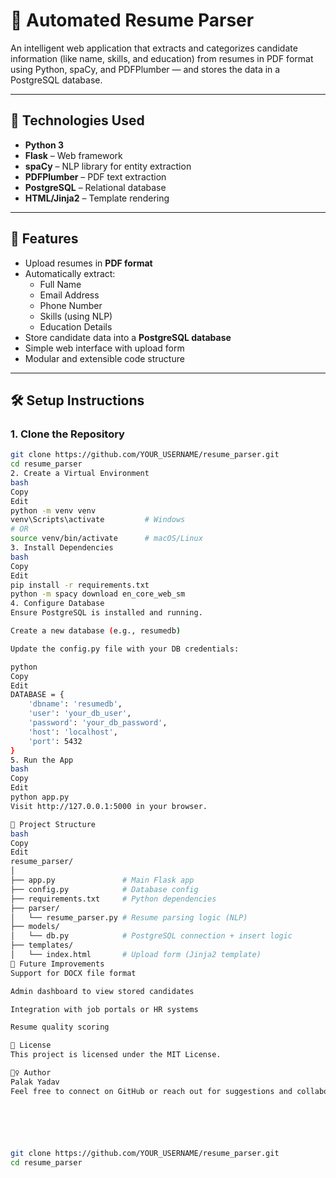# 🧠 Automated Resume Parser

An intelligent web application that extracts and categorizes candidate information (like name, skills, and education) from resumes in PDF format using Python, spaCy, and PDFPlumber — and stores the data in a PostgreSQL database.

---

## 🔧 Technologies Used

- **Python 3**
- **Flask** – Web framework
- **spaCy** – NLP library for entity extraction
- **PDFPlumber** – PDF text extraction
- **PostgreSQL** – Relational database
- **HTML/Jinja2** – Template rendering

---

## 🚀 Features

- Upload resumes in **PDF format**
- Automatically extract:
  - Full Name
  - Email Address
  - Phone Number
  - Skills (using NLP)
  - Education Details
- Store candidate data into a **PostgreSQL database**
- Simple web interface with upload form
- Modular and extensible code structure

---

## 🛠️ Setup Instructions

### 1. Clone the Repository

```bash
git clone https://github.com/YOUR_USERNAME/resume_parser.git
cd resume_parser
2. Create a Virtual Environment
bash
Copy
Edit
python -m venv venv
venv\Scripts\activate         # Windows
# OR
source venv/bin/activate      # macOS/Linux
3. Install Dependencies
bash
Copy
Edit
pip install -r requirements.txt
python -m spacy download en_core_web_sm
4. Configure Database
Ensure PostgreSQL is installed and running.

Create a new database (e.g., resumedb)

Update the config.py file with your DB credentials:

python
Copy
Edit
DATABASE = {
    'dbname': 'resumedb',
    'user': 'your_db_user',
    'password': 'your_db_password',
    'host': 'localhost',
    'port': 5432
}
5. Run the App
bash
Copy
Edit
python app.py
Visit http://127.0.0.1:5000 in your browser.

📁 Project Structure
bash
Copy
Edit
resume_parser/
│
├── app.py               # Main Flask app
├── config.py            # Database config
├── requirements.txt     # Python dependencies
├── parser/
│   └── resume_parser.py # Resume parsing logic (NLP)
├── models/
│   └── db.py            # PostgreSQL connection + insert logic
├── templates/
│   └── index.html       # Upload form (Jinja2 template)
🧠 Future Improvements
Support for DOCX file format

Admin dashboard to view stored candidates

Integration with job portals or HR systems

Resume quality scoring

📄 License
This project is licensed under the MIT License.

🙋‍♀️ Author
Palak Yadav
Feel free to connect on GitHub or reach out for suggestions and collaborations!






git clone https://github.com/YOUR_USERNAME/resume_parser.git
cd resume_parser
